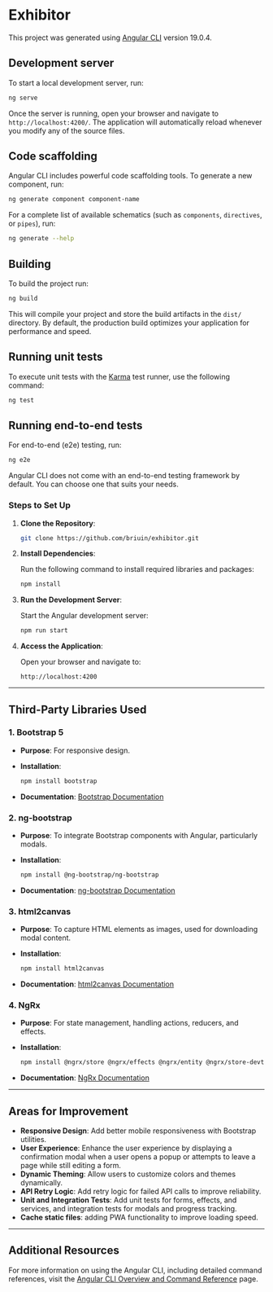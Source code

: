 # Exhibitor

This project was generated using [Angular CLI](https://github.com/angular/angular-cli) version 19.0.4.

## Development server

To start a local development server, run:

```bash
ng serve
```

Once the server is running, open your browser and navigate to `http://localhost:4200/`. The application will automatically reload whenever you modify any of the source files.

## Code scaffolding

Angular CLI includes powerful code scaffolding tools. To generate a new component, run:

```bash
ng generate component component-name
```

For a complete list of available schematics (such as `components`, `directives`, or `pipes`), run:

```bash
ng generate --help
```

## Building

To build the project run:

```bash
ng build
```

This will compile your project and store the build artifacts in the `dist/` directory. By default, the production build optimizes your application for performance and speed.

## Running unit tests

To execute unit tests with the [Karma](https://karma-runner.github.io) test runner, use the following command:

```bash
ng test
```

## Running end-to-end tests

For end-to-end (e2e) testing, run:

```bash
ng e2e
```

Angular CLI does not come with an end-to-end testing framework by default. You can choose one that suits your needs.

### Steps to Set Up

1. **Clone the Repository**:

   ```bash
   git clone https://github.com/briuin/exhibitor.git
   ```

2. **Install Dependencies**:

   Run the following command to install required libraries and packages:

   ```bash
   npm install
   ```

3. **Run the Development Server**:

   Start the Angular development server:

   ```bash
   npm run start
   ```

4. **Access the Application**:

   Open your browser and navigate to:

   ```
   http://localhost:4200
   ```

---

## Third-Party Libraries Used

### 1. **Bootstrap 5**
- **Purpose**: For responsive design.
- **Installation**:

  ```bash
  npm install bootstrap
  ```

- **Documentation**: [Bootstrap Documentation](https://getbootstrap.com/)

### 2. **ng-bootstrap**
- **Purpose**: To integrate Bootstrap components with Angular, particularly modals.
- **Installation**:

  ```bash
  npm install @ng-bootstrap/ng-bootstrap
  ```

- **Documentation**: [ng-bootstrap Documentation](https://ng-bootstrap.github.io/)

### 3. **html2canvas**
- **Purpose**: To capture HTML elements as images, used for downloading modal content.
- **Installation**:

  ```bash
  npm install html2canvas
  ```

- **Documentation**: [html2canvas Documentation](https://html2canvas.hertzen.com/)

### 4. **NgRx**
- **Purpose**: For state management, handling actions, reducers, and effects.
- **Installation**:

  ```bash
  npm install @ngrx/store @ngrx/effects @ngrx/entity @ngrx/store-devtools
  ```

- **Documentation**: [NgRx Documentation](https://ngrx.io/)

---

## Areas for Improvement

- **Responsive Design**: Add better mobile responsiveness with Bootstrap utilities.
- **User Experience**: Enhance the user experience by displaying a confirmation modal when a user opens a popup or attempts to leave a page while still editing a form.
- **Dynamic Theming**: Allow users to customize colors and themes dynamically.
- **API Retry Logic**: Add retry logic for failed API calls to improve reliability.
- **Unit and Integration Tests**: Add unit tests for forms, effects, and services, and integration tests for modals and progress tracking.
- **Cache static files**: adding PWA functionality to improve loading speed.

---

## Additional Resources

For more information on using the Angular CLI, including detailed command references, visit the [Angular CLI Overview and Command Reference](https://angular.dev/tools/cli) page.
